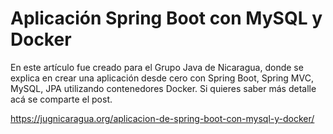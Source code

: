 # Aplicación Spring Boot con MySQL y Docker

En este artículo fue creado para el Grupo Java de Nicaragua, donde se explica en crear una aplicación desde cero con Spring Boot, Spring MVC, MySQL, JPA utilizando contenedores Docker. 
Si quieres saber más detalle acá se comparte el post.

https://jugnicaragua.org/aplicacion-de-spring-boot-con-mysql-y-docker/


